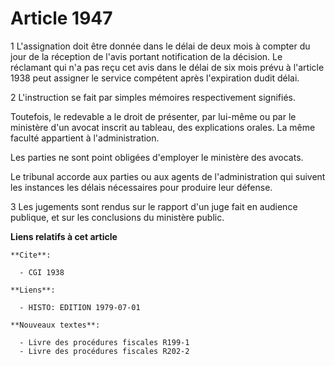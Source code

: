 # Article 1947

1 L'assignation doit être donnée dans le délai de deux mois à compter du jour de la réception de l'avis portant notification
de la décision. Le réclamant qui n'a pas reçu cet avis dans le délai de six mois prévu à l'article 1938 peut assigner le
service compétent après l'expiration dudit délai.

2 L'instruction se fait par simples mémoires respectivement signifiés.

Toutefois, le redevable a le droit de présenter, par lui-même ou par le ministère d'un avocat inscrit au tableau, des
explications orales. La même faculté appartient à l'administration.

Les parties ne sont point obligées d'employer le ministère des avocats.

Le tribunal accorde aux parties ou aux agents de l'administration qui suivent les instances les délais nécessaires pour
produire leur défense.

3 Les jugements sont rendus sur le rapport d'un juge fait en audience publique, et sur les conclusions du ministère public.

**Liens relatifs à cet article**

	**Cite**:

	  - CGI 1938

	**Liens**:

	  - HISTO: EDITION 1979-07-01

	**Nouveaux textes**:

	  - Livre des procédures fiscales R199-1
	  - Livre des procédures fiscales R202-2
